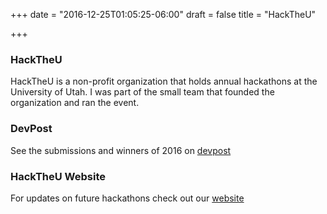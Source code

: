 +++
date = "2016-12-25T01:05:25-06:00"
draft = false
title = "HackTheU"

+++

### HackTheU
HackTheU is a non-profit organization that holds annual hackathons at the University of Utah. I was part of the small team that founded the organization and ran the event.

### DevPost
See the submissions and winners of 2016 on [devpost](https://hacktheu.devpost.com/)

### HackTheU Website
For updates on future hackathons check out our [website](http://hacktheu.com/)

